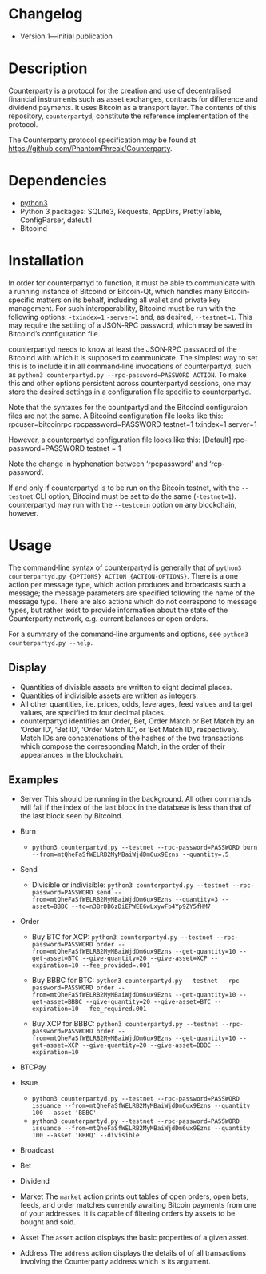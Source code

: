 # Changelog
* Version 1—initial publication

# Description
Counterparty is a protocol for the creation and use of decentralised financial
instruments such as asset exchanges, contracts for difference and dividend
payments. It uses Bitcoin as a transport layer. The contents of this
repository, `counterpartyd`, constitute the reference implementation of the
protocol.

The Counterparty protocol specification may be found at
<https://github.com/PhantomPhreak/Counterparty>.

# Dependencies
* [python3](http://python.org)
* Python 3 packages: SQLite3, Requests, AppDirs, PrettyTable, ConfigParser,
  dateutil
* Bitcoind

# Installation
In order for counterpartyd to function, it must be able to communicate with a
running instance of Bitcoind or Bitcoin-Qt, which handles many Bitcoin‐specific
matters on its behalf, including all wallet and private key management. For
such interoperability, Bitcoind must be run with the following options:
`-txindex=1` `-server=1` and, as desired, `--testnet=1`. This may require
the settiing of a JSON‐RPC password, which may be saved in Bitcoind’s
configuration file.

counterpartyd needs to know at least the JSON‐RPC password of the Bitcoind with
which it is supposed to communicate. The simplest way to set this is to
include it in all command‐line invocations of counterpartyd, such as `python3
counterpartyd.py --rpc-password=PASSWORD ACTION`. To make this and other
options persistent across counterpartyd sessions, one may store the desired
settings in a configuration file specific to counterpartyd.

Note that the syntaxes for the countpartyd and the Bitcoind configuraion
files are not the same. A Bitcoind configuration file looks like this:
        rpcuser=bitcoinrpc
        rpcpassword=PASSWORD
        testnet=1
        txindex=1
        server=1

However, a counterpartyd configuration file looks like this:
        [Default]
        rpc-password=PASSWORD
        testnet = 1

Note the change in hyphenation between ‘rpcpassword’ and ‘rcp-password’.

If and only if counterpartyd is to be run on the Bitcoin testnet, with the
`--testnet` CLI option, Bitcoind must be set to do the same (`-testnet=1`).
counterpartyd may run with the `--testcoin` option on any blockchain,
however.

# Usage
The command‐line syntax of counterpartyd is generally that of `python3
counterpartyd.py {OPTIONS} ACTION {ACTION-OPTIONS}`. There is a one action per
message type, which action produces and broadcasts such a message; the message
parameters are specified following the name of the message type. There are also
actions which do not correspond to message types, but rather exist to provide
information about the state of the Counterparty network, e.g. current balances
or open orders.

For a summary of the command‐line arguments and options, see `python3
counterpartyd.py --help`.

## Display
* Quantities of divisible assets are written to eight decimal places.
* Quantities of indivisible assets are written as integers.
* All other quantities, i.e. prices, odds, leverages, feed values and target
values, are specified to four decimal places.
* counterpartyd identifies an Order, Bet, Order Match or Bet Match by an
‘Order ID’, ‘Bet ID’, ‘Order Match ID’, or ‘Bet Match ID’, respectively. Match
IDs are concatenations of the hashes of the two transactions which compose the
corresponding Match, in the order of their appearances in the blockchain.


## Examples
* Server
This should be running in the background. All other commands will fail if the index of the last block in the database is less than that of the last block seen by Bitcoind.

* Burn
	* `python3 counterpartyd.py --testnet --rpc-password=PASSWORD burn --from=mtQheFaSfWELRB2MyMBaiWjdDm6ux9Ezns --quantity=.5`

* Send
	* Divisible or indivisible: `python3 counterpartyd.py --testnet --rpc-password=PASSWORD send --from=mtQheFaSfWELRB2MyMBaiWjdDm6ux9Ezns --quantity=3 --asset=BBBC --to=n3BrDB6zDiEPWEE6wLxywFb4Yp9ZY5fHM7`

* Order
	* Buy BTC for XCP: `python3 counterpartyd.py --testnet --rpc-password=PASSWORD order --from=mtQheFaSfWELRB2MyMBaiWjdDm6ux9Ezns --get-quantity=10 --get-asset=BTC --give-quantity=20 --give-asset=XCP --expiration=10 --fee_provided=.001`

	* Buy BBBC for BTC: `python3 counterpartyd.py --testnet --rpc-password=PASSWORD order --from=mtQheFaSfWELRB2MyMBaiWjdDm6ux9Ezns --get-quantity=10 --get-asset=BBBC --give-quantity=20 --give-asset=BTC --expiration=10 --fee_required.001`

	* Buy XCP for BBBC: `python3 counterpartyd.py --testnet --rpc-password=PASSWORD order --from=mtQheFaSfWELRB2MyMBaiWjdDm6ux9Ezns --get-quantity=10 --get-asset=XCP --give-quantity=20 --give-asset=BBBC --expiration=10`

* BTCPay

* Issue
	* `python3 counterpartyd.py --testnet --rpc-password=PASSWORD issuance --from=mtQheFaSfWELRB2MyMBaiWjdDm6ux9Ezns --quantity 100 --asset 'BBBC'`
	* `python3 counterpartyd.py --testnet --rpc-password=PASSWORD issuance --from=mtQheFaSfWELRB2MyMBaiWjdDm6ux9Ezns --quantity 100 --asset 'BBBQ' --divisible`

* Broadcast

* Bet

* Dividend

* Market
The `market` action prints out tables of open orders, open bets, feeds, and
order matches currently awaiting Bitcoin payments from one of your addresses.
It is capable of filtering orders by assets to be bought and sold.

* Asset
The `asset` action displays the basic properties of a given asset.

* Address
The `address` action displays the details of of all transactions involving the
Counterparty address which is its argument.
